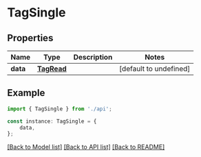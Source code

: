 # TagSingle


## Properties

Name | Type | Description | Notes
------------ | ------------- | ------------- | -------------
**data** | [**TagRead**](TagRead.md) |  | [default to undefined]

## Example

```typescript
import { TagSingle } from './api';

const instance: TagSingle = {
    data,
};
```

[[Back to Model list]](../README.md#documentation-for-models) [[Back to API list]](../README.md#documentation-for-api-endpoints) [[Back to README]](../README.md)
